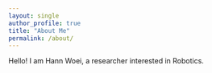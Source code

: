 ```yaml
---
layout: single
author_profile: true
title: "About Me"
permalink: /about/
---
```


Hello! I am Hann Woei, a researcher interested in Robotics.
